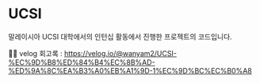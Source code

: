 # UCSI

말레이시아 UCSI 대학에서의 인턴십 활동에서 진행한 프로젝트의 코드입니다.

👩‍💻 velog 회고록 : https://velog.io/@wanyam2/UCSI-%EC%9D%B8%ED%84%B4%EC%8B%AD-%ED%9A%8C%EA%B3%A0%EB%A1%9D-1%EC%9D%BC%EC%B0%A8
